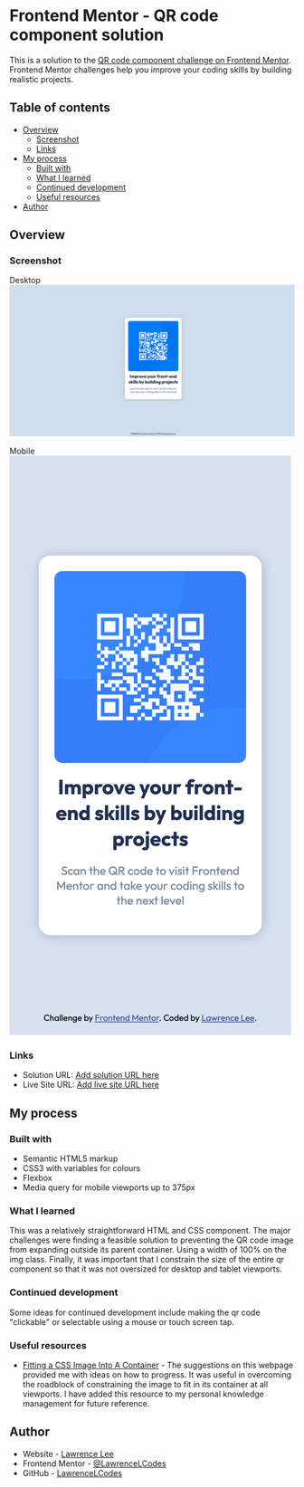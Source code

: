 # Frontend Mentor - QR code component solution

This is a solution to the [QR code component challenge on Frontend Mentor](https://www.frontendmentor.io/challenges/qr-code-component-iux_sIO_H). Frontend Mentor challenges help you improve your coding skills by building realistic projects.

## Table of contents

- [Overview](#overview)
  - [Screenshot](#screenshot)
  - [Links](#links)
- [My process](#my-process)
  - [Built with](#built-with)
  - [What I learned](#what-i-learned)
  - [Continued development](#continued-development)
  - [Useful resources](#useful-resources)
- [Author](#author)

## Overview

### Screenshot

Desktop
![Desktop](./images/desktop-screenshot2.png)

Mobile
![Mobile](./images/samsung-mobile-screenshot.png)

### Links

- Solution URL: [Add solution URL here](https://your-solution-url.com)
- Live Site URL: [Add live site URL here](https://your-live-site-url.com)

## My process

### Built with

- Semantic HTML5 markup
- CSS3 with variables for colours
- Flexbox
- Media query for mobile viewports up to 375px

### What I learned

This was a relatively straightforward HTML and CSS component. The major challenges were finding a feasible solution to preventing the QR code image from expanding outside its parent container. Using a width of 100% on the img class. Finally, it was important that I constrain the size of the entire qr component so that it was not oversized for desktop and tablet viewports.

### Continued development

Some ideas for continued development include making the qr code "clickable" or selectable using a mouse or touch screen tap.

### Useful resources

- [Fitting a CSS Image Into A Container](https://www.shecodes.io/athena/72487-how-to-get-a-css-image-to-fit-in-a-container-like-fit-to-size#:~:text=To%20get%20a%20CSS%20image%20to%20fit%20into%20a%20container,if%20the%20container%20size%20changes.) - The suggestions on this webpage provided me with ideas on how to progress. It was useful in overcoming the roadblock of constraining the image to fit in its container at all viewports. I have added this resource to my personal knowledge management for future reference.

## Author

- Website - [Lawrence Lee](https://www.lawrencelcodes.dev/)
- Frontend Mentor - [@LawrenceLCodes](https://www.frontendmentor.io/profile/LawrenceLCodes)
- GitHub - [LawrenceLCodes](https://github.com/LawrenceLCodes)
